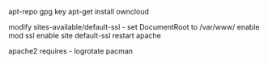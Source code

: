 apt-repo
gpg key
apt-get install owncloud

modify sites-available/default-ssl - set DocumentRoot to /var/www/
enable mod ssl
enable site default-ssl
restart apache

apache2 requires - 
logrotate
pacman